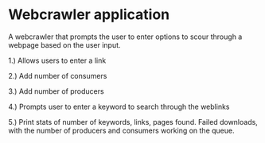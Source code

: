 # Webcrawler application
A webcrawler that prompts the user to enter options to scour through a webpage based on the user input.

1.) Allows users to enter a link

2.) Add number of consumers

3.) Add number of producers

4.) Prompts user to enter a keyword to search through the weblinks

5.) Print stats of number of keywords, links, pages found. Failed downloads, with the number of producers and consumers working on the queue.
